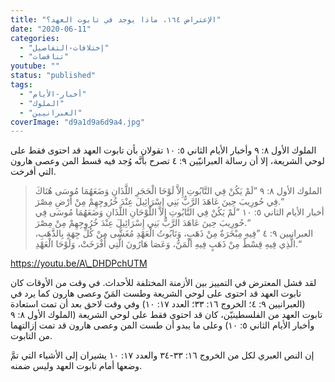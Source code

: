 ```yaml
---
title: "الإعتراض ١٦٤، ماذا يوجد في تابوت العهد؟"
date: "2020-06-11"
categories: 
  - "إختلافات-التفاصيل"
  - "تناقضات"
youtube: ""
status: "published"
tags: 
  - "أخبار-الأيام"
  - "الملوك"
  - "العبرانيين"
coverImage: "d9a1d9a6d9a4.jpg"
---
```


الملوك الأول ٨: ٩ وأخبار الأيام الثاني ٥: ١٠ تقولان بأن تابوت العهد قد احتوى فقط على لوحي الشريعة، إلا أن رسالة العبرانيّين ٩: ٤ تصرح بأنَّه وُجد فيه قسط المن وعصى هارون التي أفرخت.

> الملوك الأول ٨: ٩ ”لَمْ يَكُنْ فِي التَّابُوتِ إِلاَّ لَوْحَا الْحَجَرِ اللَّذَانِ وَضَعَهُمَا مُوسَى هُنَاكَ فِي حُورِيبَ حِينَ عَاهَدَ الرَّبُّ بَنِي إِسْرَائِيلَ عِنْدَ خُرُوجِهِمْ مِنْ أَرْضِ مِصْرَ.“  
> أخبار الأيام الثاني ٥: ١٠ ”لَمْ يَكُنْ فِي التَّابُوتِ إِلاَّ اللَّوْحَانِ اللَّذَانِ وَضَعَهُمَا مُوسَى فِي حُورِيبَ حِينَ عَاهَدَ الرَّبُّ بَنِي إِسْرَائِيلَ عِنْدَ خُرُوجِهِمْ مِنْ مِصْرَ.“  
> العبرانيين ٩: ٤ ”فِيهِ مِبْخَرَةٌ مِنْ ذَهَبٍ، وَتَابُوتُ الْعَهْدِ مُغَشًّى مِنْ كُلِّ جِهَةٍ بِالذَّهَبِ، الَّذِي فِيهِ قِسْطٌ مِنْ ذَهَبٍ فِيهِ الْمَنُّ، وَعَصَا هَارُونَ الَّتِي أَفْرَخَتْ، وَلَوْحَا الْعَهْدِ.“

https://youtu.be/A\_DHDPchUTM

لقد فشل المعترض في التمييز بين الأزمنة المختلفة للأحداث. في وقت من الأوقات كان تابوت العهد قد احتوى على لوحي الشريعة وطست المَنّ وعصى هارون كما يرد في (العبرانيين ٩: ٤؛ الخروج ١٦: ٣٣؛ العدد ١٧: ١٠) وفي وقت لاحق بعد أن تمت استعادة تابوت العهد من الفلسطينيّن، كان قد احتوى فقط على لوحي الشريعة (الملوك الأول ٨: ٩ وأخبار الأيام الثاني ٥: ١٠) وعلى ما يبدو أن طست المن وعصى هارون قد تمت إزالتهما من التابوت.

إن النص العبري لكل من الخروج ١٦: ٣٣-٣٤ والعدد ١٧: ١٠ يشيران إلى الأشياء التي تمَّ وضعها أمام تابوت العهد وليس ضمنه.
